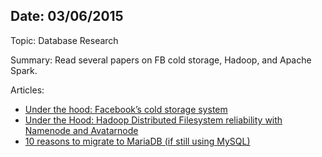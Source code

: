 Date: 03/06/2015
-----

Topic: Database Research

Summary: Read several papers on FB cold storage, Hadoop, and Apache Spark.

Articles: 

 - <a href="https://code.facebook.com/posts/1433093613662262/-under-the-hood-facebook-s-cold-storage-system-/?hn=1">Under the hood: Facebook’s cold storage system </a>
 - <a href="https://code.facebook.com/posts/378953568900147/under-the-hood-hadoop-distributed-filesystem-reliability-with-namenode-and-avatarnode/">Under the Hood: Hadoop Distributed Filesystem reliability with Namenode and Avatarnode </a>
 - <a href="https://seravo.fi/2015/10-reasons-to-migrate-to-mariadb-if-still-using-mysql">10 reasons to migrate to MariaDB (if still using MySQL)</a>





